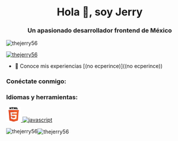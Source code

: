 <h1 align="center">Hola 👋, soy Jerry</h1>
<h3 align="center">Un apasionado desarrollador frontend de México</h3>

<p align="left"> <img src=" https://komarev.com/ghpvc/?username=thejerry56&label=Profile%20views&color=0e75b6&style=flat" alt="thejerry56" /> </p>

<p align="left"> <a href="https:/ /github.com/ryo-ma/github-profile-tropic"><img src="https://github-profile-tropico.vercel.app/?username=thejerry56" alt="thejerry56" /></a > </p>

- 📄 Conoce mis experiencias [(no ecperince)]((no ecperince))

<h3 align="left">Conéctate conmigo:</h3>
<p align="left">
</p >

<h3 align="left">Idiomas y herramientas:</h3>
<p align="left"> <a href="https://www.w3.org/html/" target="_blank" rel= "noreferrer"> <img src="https://raw.githubusercontent.com/devicons/devicon/master/icons/html5/html5-original-wordmark.svg" alt="html5" width="40" height=" 40"/> </a> <a href="https://developer.mozilla.org/en-US/docs/Web/JavaScript" target="_blank" rel="noreferrer"> <img src="https ://raw.githubusercontent.com/devicons/devicon/master/icons/javascript/javascript-original.svg" alt="javascript" width="40" height="40"/> </a> </p>

<p><img align="left" src="https://github-readme-stats.vercel.app/api/top-langs?username=thejerry56&show_icons=true&locale=en&layout=compact" alt="thejerry56" /> </p>

<p> <img align="center" src="https://github-readme-stats.vercel.app/api?username=thejerry56&show_icons=true&locale=en" alt="thejerry56" /> </p>
